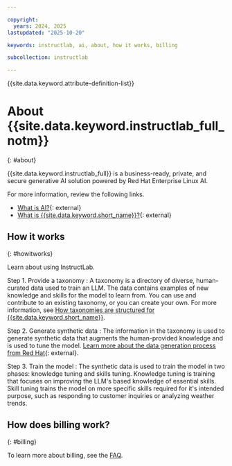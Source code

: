 ```yaml
---

copyright:
  years: 2024, 2025
lastupdated: "2025-10-20"

keywords: instructlab, ai, about, how it works, billing

subcollection: instructlab

---
```


{{site.data.keyword.attribute-definition-list}}


# About {{site.data.keyword.instructlab_full_notm}}
{: #about}

{{site.data.keyword.instructlab_full}} is a business-ready, private, and secure generative AI solution powered by Red Hat Enterprise Linux AI.

For more information, review the following links.

- [What is AI?](https://www.ibm.com/think/topics/artificial-intelligence){: external}
- [What is {{site.data.keyword.short_name}}?](https://www.redhat.com/en/topics/ai/what-is-instructlab){: external}


## How it works
{: #howitworks}

Learn about using InstructLab.



Step 1. Provide a taxonomy
:   A taxonomy is a directory of diverse, human-curated data used to train an LLM. The data contains examples of new knowledge and skills for the model to learn from. You can use and contribute to an existing taxonomy, or you can create your own. For more information, see [How taxonomies are structured for {{site.data.keyword.short_name}}](/docs/instructlab?topic=instructlab-taxonomy-overview).

Step 2. Generate synthetic data
:    The information in the taxonomy is used to generate synthetic data that augments the human-provided knowledge and is used to tune the model. [Learn more about the data generation process from Red Hat](https://www.redhat.com/en/blog/how-instructlabs-synthetic-data-generation-enhances-llms){: external}.

Step 3. Train the model
:    The synthetic data is used to train the model in two phases: knowledge tuning and skills tuning. Knowledge tuning is training that focuses on improving the LLM's based knowledge of essential skills. Skill tuning trains the model on more specific skills required for it's intended purpose, such as responding to customer inquiries or analyzing weather trends.




## How does billing work?
{: #billing}

To learn more about billing, see the [FAQ](/docs/{{site.data.keyword.subcollection}}?topic={{site.data.keyword.subcollection}}-faq#costs).
